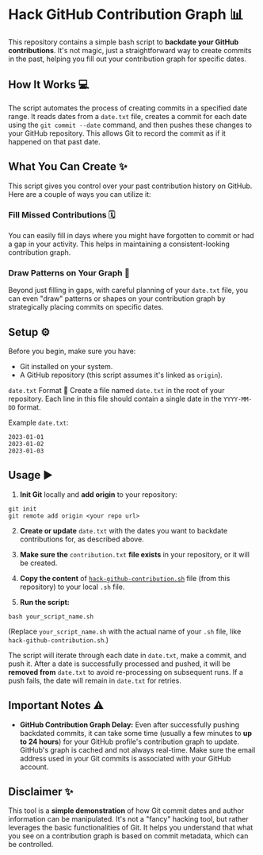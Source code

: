 # Hack GitHub Contribution Graph 📊
This repository contains a simple bash script to **backdate your GitHub contributions**. It's not magic, just a straightforward way to create commits in the past, helping you fill out your contribution graph for specific dates.

## How It Works 💻
The script automates the process of creating commits in a specified date range. It reads dates from a `date.txt` file, creates a commit for each date using the `git commit --date` command, and then pushes these changes to your GitHub repository. This allows Git to record the commit as if it happened on that past date.

## What You Can Create ✨
This script gives you control over your past contribution history on GitHub. Here are a couple of ways you can utilize it:

### Fill Missed Contributions 🗓️
You can easily fill in days where you might have forgotten to commit or had a gap in your activity. This helps in maintaining a consistent-looking contribution graph.

### Draw Patterns on Your Graph 🎨
Beyond just filling in gaps, with careful planning of your `date.txt` file, you can even "draw" patterns or shapes on your contribution graph by strategically placing commits on specific dates.

## Setup ⚙️
Before you begin, make sure you have:
- Git installed on your system.
- A GitHub repository (this script assumes it's linked as `origin`).

`date.txt` Format 📅
Create a file named `date.txt` in the root of your repository. Each line in this file should contain a single date in the `YYYY-MM-DD` format.

Example `date.txt`:
```
2023-01-01
2023-01-02
2023-01-03
```

## Usage ▶️
1. **Init Git** locally and **add origin** to your repository:
```
git init
git remote add origin <your repo url>
```
2. **Create or update** `date.txt` with the dates you want to backdate contributions for, as described above.

3. **Make sure the** `contribution.txt` **file exists** in your repository, or it will be created.

4. **Copy the content** of [`hack-github-contribution.sh`](./hack-github-contribution.sh) file (from this repository) to your local `.sh` file.

5. **Run the script:**
```
bash your_script_name.sh
```
(Replace `your_script_name.sh` with the actual name of your `.sh` file, like `hack-github-contribution.sh`.)

The script will iterate through each date in `date.txt`, make a commit, and push it. After a date is successfully processed and pushed, it will be **removed from** `date.txt` to avoid re-processing on subsequent runs. If a push fails, the date will remain in `date.txt` for retries.

## Important Notes ⚠️
- **GitHub Contribution Graph Delay:** Even after successfully pushing backdated commits, it can take some time (usually a few minutes to **up to 24 hours**) for your GitHub profile's contribution graph to update. GitHub's graph is cached and not always real-time. Make sure the email address used in your Git commits is associated with your GitHub account.

## Disclaimer ✨
This tool is a **simple demonstration** of how Git commit dates and author information can be manipulated. It's not a "fancy" hacking tool, but rather leverages the basic functionalities of Git. It helps you understand that what you see on a contribution graph is based on commit metadata, which can be controlled.